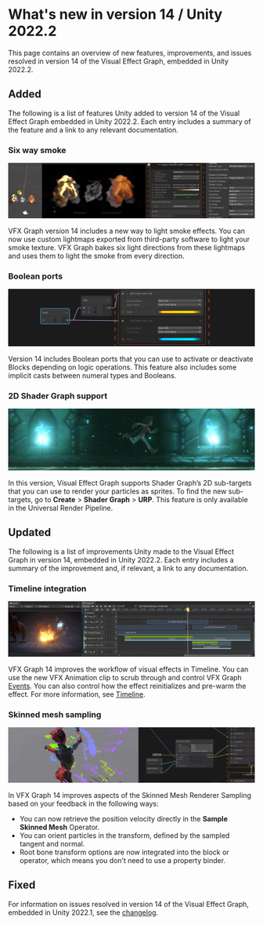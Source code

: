 # What's new in version 14 / Unity 2022.2

This page contains an overview of new features, improvements, and issues resolved in version 14 of the Visual Effect Graph, embedded in Unity 2022.2.

## Added

The following is a list of features Unity added to version 14 of the Visual Effect Graph  embedded in Unity 2022.2. Each entry includes a summary of the feature and a link to any relevant documentation.

### Six way smoke

![Different smoke effects.](Images/VFX-WhatsNew14-2-still.png)

VFX Graph version 14 includes a new way to light smoke effects. You can now use custom lightmaps exported from third-party software to light your smoke texture. VFX Graph bakes six light directions from these lightmaps and uses them to light the smoke from every direction.

### Boolean ports

![Boolean ports with Blocks in the VFX Graph window.](Images/VFX-WhatsNew14-6.png)

Version 14 includes Boolean ports that you can use to activate or deactivate Blocks depending on logic operations. This feature also includes some implicit casts between numeral types and Booleans.

### 2D Shader Graph support

![A sprite running across a temple.](Images/VFX-WhatsNew14-3.png)

In this version, Visual Effect Graph supports Shader Graph’s 2D sub-targets that you can use to render your particles as sprites. To find the new sub-targets, go to **Create** > **Shader Graph** > **URP**. This feature is only available in the Universal Render Pipeline.

## Updated

The following is a list of improvements Unity made to the Visual Effect Graph in version 14, embedded in Unity 2022.2. Each entry includes a summary of the improvement and, if relevant, a link to any documentation.

### Timeline integration

![Unity's Timeline UI.](Images/VFX-WhatsNew14-4.gif)

VFX Graph 14 improves the workflow of visual effects in Timeline. You can use the new VFX Animation clip to scrub through and control VFX Graph [Events](Events.md). You can also control how the effect reinitializes and pre-warm the effect. For more information, see [Timeline](Timeline.md).

### Skinned mesh sampling

![Sample Skinned Mesh Operator in the VFX Graph window and its output of a person with colourful arrows.](Images/VFX-WhatsNew14-5.gif)

In VFX Graph 14 improves aspects of the Skinned Mesh Renderer Sampling based on your feedback in the following ways:

- You can now retrieve the position velocity directly in the **Sample Skinned Mesh** Operator.
- You can orient particles in the transform, defined by the sampled tangent and normal.
- Root bone transform options are now integrated into the block or operator, which means you don’t need to use a property binder.

## Fixed

For information on issues resolved in version 14 of the Visual Effect Graph, embedded in Unity 2022.1, see the [changelog](../changelog/CHANGELOG.html).
